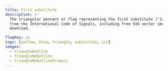 ```yaml
---
title: First substitute
description: >-
  The triangular pennant or flag representing the first substitute (‘1st sub’)
  from the International Code of Signals, including free SVG vector images to
  download.

flagKey: s1
tags: [yellow, blue, triangle, substitute, ics]
images:
  - triangleOutline
  - triangleNoOutline
  - triangleNoOutlinePrimary
---
```

